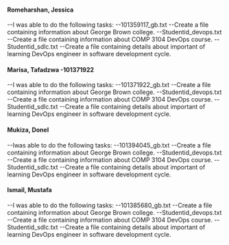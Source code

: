 #### Romeharshan, Jessica
--I was able to do the following tasks: 
--101359117_gb.txt
--Create a file  containing information about George Brown college.
--Studentid_devops.txt
--Create a file  containing information about COMP 3104 DevOps course.
--Studentid_sdlc.txt
--Create a file  containing details about important of learning DevOps engineer in software development cycle.


#### Marisa, Tafadzwa   -101371922
--I was able to do the following tasks: 
--101371922_gb.txt
--Create a file  containing information about George Brown college.
--Studentid_devops.txt
--Create a file  containing information about COMP 3104 DevOps course.
--Studentid_sdlc.txt
--Create a file  containing details about important of learning DevOps engineer in software development cycle.




#### Mukiza, Donel
--Iwas able to do the following tasks: 
--101394045_gb.txt
--Create a file  containing information about George Brown college.
--Studentid_devops.txt
--Create a file  containing information about COMP 3104 DevOps course.
--Studentid_sdlc.txt
--Create a file  containing details about important of learning DevOps engineer in software development cycle.

#### Ismail, Mustafa
--I was able to do the following tasks: 
--101385680_gb.txt
--Create a file  containing information about George Brown college.
--Studentid_devops.txt
--Create a file  containing information about COMP 3104 DevOps course.
--Studentid_sdlc.txt
--Create a file  containing details about important of learning DevOps engineer in software development cycle.